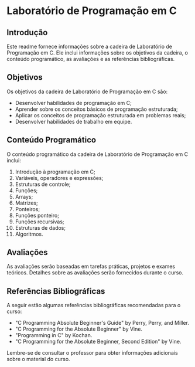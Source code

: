 # Laboratório de Programação em C

## Introdução

Este readme fornece informações sobre a cadeira de Laboratório de Programação em C. Ele inclui informações sobre os objetivos da cadeira, o conteúdo programático, as avaliações e as referências bibliográficas.

## Objetivos

Os objetivos da cadeira de Laboratório de Programação em C são:

- Desenvolver habilidades de programação em C;
- Aprender sobre os conceitos básicos de programação estruturada;
- Aplicar os conceitos de programação estruturada em problemas reais;
- Desenvolver habilidades de trabalho em equipe.

## Conteúdo Programático

O conteúdo programático da cadeira de Laboratório de Programação em C inclui:

1. Introdução à programação em C;
2. Variáveis, operadores e expressões;
3. Estruturas de controle;
4. Funções;
5. Arrays;
6. Matrizes;
7. Ponteiros;
8. Funções ponteiro;
9. Funções recursivas;
10. Estruturas de dados;
11. Algoritmos.

## Avaliações

As avaliações serão baseadas em tarefas práticas, projetos e exames teóricos. Detalhes sobre as avaliações serão fornecidos durante o curso.

## Referências Bibliográficas

A seguir estão algumas referências bibliográficas recomendadas para o curso:

- "C Programming Absolute Beginner's Guide" by Perry, Perry, and Miller.
- "C Programming for the Absolute Beginner" by Vine.
- "Programming in C" by Kochan.
- "C Programming for the Absolute Beginner, Second Edition" by Vine.

Lembre-se de consultar o professor para obter informações adicionais sobre o material do curso.
